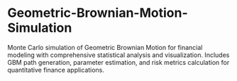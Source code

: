 # Geometric-Brownian-Motion-Simulation
Monte Carlo simulation of Geometric Brownian Motion for financial modeling with comprehensive statistical analysis and visualization. Includes GBM path generation, parameter estimation, and risk metrics calculation for quantitative finance applications.
